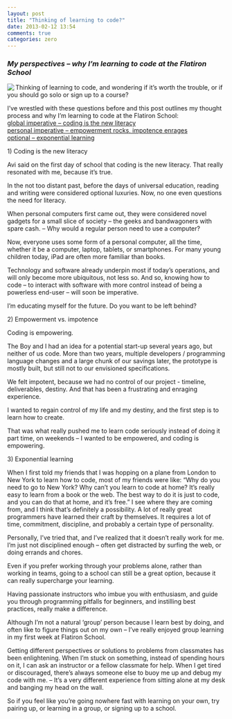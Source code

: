 ```yaml
---
layout: post
title: "Thinking of learning to code?"
date: 2013-02-12 13:54
comments: true
categories: zero
---
```


<h3><em>My perspectives – why I’m learning to code at the Flatiron School</em></h3>


<img src="http://ei-lene.github.com/images/2013_02_12/thinker.jpg" align="left">
Thinking of learning to code, and wondering if it’s worth the trouble, or if you should go solo or sign up to a course?

I’ve wrestled with these questions before and this post outlines my thought process and why I’m learning to code at the Flatiron School:<br>
<a href="#literacy">global imperative – coding is the new literacy</a><br>
<a href="#empowerment">personal imperative – empowerment rocks, impotence enrages</a><br>
<a href="#exponential">optional – exponential learning</a>
<!--more-->
<a name="literacy">
  1)  Coding is the new literacy
</a>

Avi said on the first day of school that coding is the new literacy. That really resonated with me, because it’s true.

In the not too distant past, before the days of universal education, reading and writing were considered optional luxuries. Now, no one even questions the need for literacy. 

When personal computers first came out, they were considered novel gadgets for a small slice of society – the geeks and bandwagoners with spare cash. – Why would a regular person need to use a computer? 

Now, everyone uses some form of a personal computer, all the time, whether it be a computer, laptop, tablets, or smartphones. For many young children today, iPad are often more familiar than books.

Technology and software already underpin most if today’s operations, and will only become more ubiquitous, not less so. And so, knowing how to code – to interact with software with more control instead of being a powerless end-user – will soon be imperative.

I’m educating myself for the future. Do you want to be left behind?

<a name="empowerment">
  2)  Empowerment vs. impotence
</a>

Coding is empowering. 

The Boy and I had an idea for a potential start-up several years ago, but neither of us code. More than two years, multiple developers / programming language changes and a large chunk of our savings later, the prototype is mostly built, but still not to our envisioned specifications. 

We felt impotent, because we had no control of our project - timeline, deliverables, destiny. And that has been a frustrating and enraging experience. 

I wanted to regain control of my life and my destiny, and the first step is to learn how to create. 

That was what really pushed me to learn code seriously instead of doing it part time, on weekends – I wanted to be empowered, and coding is empowering.

<a name="exponential">
  3)  Exponential learning
</a>

When I first told my friends that I was hopping on a plane from London to New York to learn how to code, most of my friends were like: “Why do you need to go to New York? Why can’t you learn to code at home? It’s really easy to learn from a book or the web. The best way to do it is just to code, and you can do that at home, and it’s free.”
I see where they are coming from, and I think that’s definitely a possibility. A lot of really great programmers have learned their craft by themselves. It requires a lot of time, commitment, discipline, and probably a certain type of personality.

Personally, I’ve tried that, and I’ve realized that it doesn’t really work for me. I’m just not disciplined enough – often get distracted by surfing the web, or doing errands and chores. 

Even if you prefer working through your problems alone, rather than working in teams, going to a school can still be a great option, because it can really supercharge your learning. 

Having passionate instructors who  imbue you with enthusiasm, and guide you through programming pitfalls for beginners, and instilling best practices, really make a difference.

Although I’m not a natural ‘group’ person because I learn best by doing, and often like to figure things out on my own – I’ve really enjoyed group learning in my first week at Flatiron School.

Getting different perspectives or solutions to problems from classmates has been enlightening. When I’m stuck on something, instead of spending hours on it, I can ask an instructor or a fellow classmate for help. When I get tired or discouraged, there’s always someone else to buoy me up and debug my code with me. – It’s a very different experience from sitting alone at my desk and banging my head on the wall.

So if you feel like you’re going nowhere fast with learning on your own, try pairing up, or learning in a group, or signing up to a school.

